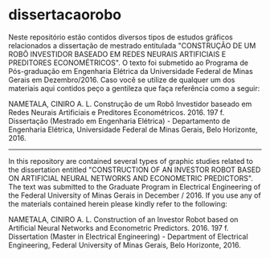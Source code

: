 # dissertacaorobo
Neste repositório estão contidos diversos tipos de estudos gráficos relacionados a dissertação de mestrado entitulada "CONSTRUÇÃO DE UM ROBÔ INVESTIDOR BASEADO EM REDES NEURAIS ARTIFICIAIS E PREDITORES ECONOMÉTRICOS". O texto foi submetido ao Programa de Pós-graduação em Engenharia Elétrica da Universidade Federal de Minas Gerais em Dezembro/2016. Caso você se utilize de qualquer um dos materiais aqui contidos peço a gentileza que faça referência como a seguir:

NAMETALA, CINIRO A. L. Construção de um Robô Investidor baseado em Redes Neurais Artificiais e Preditores Econométricos. 2016. 197 f. Dissertação (Mestrado em Engenharia Elétrica) - Departamento de Engenharia Elétrica, Universidade Federal de Minas Gerais, Belo Horizonte, 2016.

---------------
In this repository are contained several types of graphic studies related to the dissertation entitled "CONSTRUCTION OF AN INVESTOR ROBOT BASED ON ARTIFICIAL NEURAL NETWORKS AND ECONOMETRIC PREDICTORS". The text was submitted to the Graduate Program in Electrical Engineering of the Federal University of Minas Gerais in December / 2016. If you use any of the materials contained herein please kindly refer to the following:

NAMETALA, CINIRO A. L. Construction of an Investor Robot based on Artificial Neural Networks and Econometric Predictors. 2016. 197 f. Dissertation (Master in Electrical Engineering) - Department of Electrical Engineering, Federal University of Minas Gerais, Belo Horizonte, 2016.

